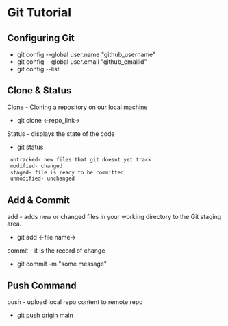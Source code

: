 # Git Tutorial 

## Configuring Git

- git config --global user.name "github_username"
- git config --global user.email "github_emailid"
- git config --list

## Clone & Status

Clone - Cloning a repository on our local machine
- git clone <-repo_link->

Status - displays the state of the code
- git status

```sh 
 untracked- new files that git doesnt yet track
 modified- changed
 staged- file is ready to be committed
 unmodified- unchanged
```

## Add & Commit

add - adds new or changed files in your working directory to the Git staging area.
- git add <-file name->

commit - it is the record of change
- git commit -m "some message"

## Push Command

push - upload local repo content to remote repo
- git push origin main